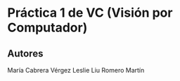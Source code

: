 # Práctica 1 de VC (Visión por Computador)

## Autores
María Cabrera Vérgez
Leslie Liu Romero Martín